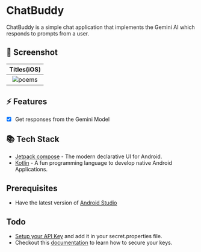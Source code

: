 # ChatBuddy
ChatBuddy is a simple chat application that implements the Gemini AI which responds to prompts from a user.

## 📸 Screenshot

|                            Titles(iOS)                            |  
  |:-----------------------------------------------------------------:|
| <img alt="poems" src="/home/jacqui/AndroidStudioProjects/ChatBuddy/.github/images/chats.jpg"/> | 

## ⚡️ Features
- [X] Get responses from the Gemini Model

## 📚 Tech Stack
- [Jetpack compose](https://www.jetbrains.com/lp/compose-multiplatform/) - The modern declarative UI for Android.
- [Kotlin](https://kotlinlang.org/lp/multiplatform/) - A fun programming language to develop native Android Applications.


## Prerequisites
- Have the latest version of [Android Studio](https://developer.android.com/studio)

## Todo
- [Setup your API Key](https://aistudio.google.com/) and add it in your secret.properties file.
- Checkout this [documentation](https://ai.google.dev/tutorials/get_started_android#secure-api-key) to learn how to secure your keys.
